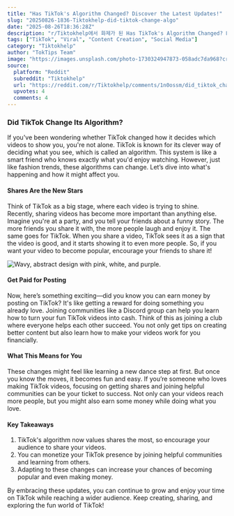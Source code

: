 ```yaml
---
title: "Has TikTok's Algorithm Changed? Discover the Latest Updates!"
slug: "20250826-1836-Tiktokhelp-did-tiktok-change-algo"
date: "2025-08-26T18:36:28Z"
description: "r/Tiktokhelp에서 화제가 된 Has TikTok's Algorithm Changed? Discover the Latest Updates!에 대한 깊이 있는 분석과 인사이트"
tags: ["TikTok", "Viral", "Content Creation", "Social Media"]
category: "Tiktokhelp"
author: "TokTips Team"
image: "https://images.unsplash.com/photo-1730324947873-058adc7da968?crop=entropy&cs=tinysrgb&fit=max&fm=jpg&ixid=M3w3OTU0NDF8MHwxfHNlYXJjaHwxOHx8dGlrdG9rfGVufDF8MHx8fDE3NTYyMzMzODB8MA&ixlib=rb-4.1.0&q=80&w=1080"
source:
  platform: "Reddit"
  subreddit: "Tiktokhelp"
  url: "https://reddit.com/r/Tiktokhelp/comments/1n0ossm/did_tiktok_change_algo/"
  upvotes: 4
  comments: 4
---
```


### Did TikTok Change Its Algorithm?

If you've been wondering whether TikTok changed how it decides which videos to show you, you're not alone. TikTok is known for its clever way of deciding what you see, which is called an algorithm. This system is like a smart friend who knows exactly what you'd enjoy watching. However, just like fashion trends, these algorithms can change. Let’s dive into what's happening and how it might affect you.

#### Shares Are the New Stars

Think of TikTok as a big stage, where each video is trying to shine. Recently, sharing videos has become more important than anything else. Imagine you're at a party, and you tell your friends about a funny story. The more friends you share it with, the more people laugh and enjoy it. The same goes for TikTok. When you share a video, TikTok sees it as a sign that the video is good, and it starts showing it to even more people. So, if you want your video to become popular, encourage your friends to share it!

![Wavy, abstract design with pink, white, and purple.](https://images.unsplash.com/photo-1747435628669-ac437bb299be?crop=entropy&cs=tinysrgb&fit=max&fm=jpg&ixid=M3w3OTU0NDF8MHwxfHNlYXJjaHw0MXx8YWxnb3JpdGhtfGVufDF8MHx8fDE3NTYyMzMzODF8MA&ixlib=rb-4.1.0&q=80&w=1080)

#### Get Paid for Posting

Now, here’s something exciting—did you know you can earn money by posting on TikTok? It's like getting a reward for doing something you already love. Joining communities like a Discord group can help you learn how to turn your fun TikTok videos into cash. Think of this as joining a club where everyone helps each other succeed. You not only get tips on creating better content but also learn how to make your videos work for you financially.

#### What This Means for You

These changes might feel like learning a new dance step at first. But once you know the moves, it becomes fun and easy. If you’re someone who loves making TikTok videos, focusing on getting shares and joining helpful communities can be your ticket to success. Not only can your videos reach more people, but you might also earn some money while doing what you love.

#### Key Takeaways

1. TikTok's algorithm now values shares the most, so encourage your audience to share your videos.
2. You can monetize your TikTok presence by joining helpful communities and learning from others.
3. Adapting to these changes can increase your chances of becoming popular and even making money.

By embracing these updates, you can continue to grow and enjoy your time on TikTok while reaching a wider audience. Keep creating, sharing, and exploring the fun world of TikTok!